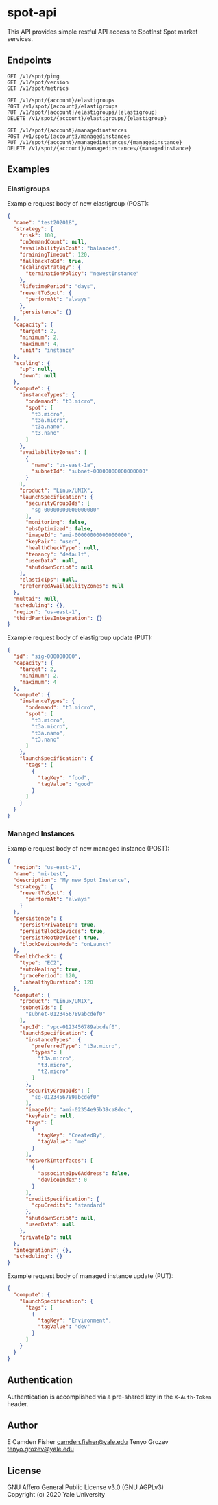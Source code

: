 # spot-api

This API provides simple restful API access to SpotInst Spot market services.

## Endpoints

```
GET /v1/spot/ping
GET /v1/spot/version
GET /v1/spot/metrics

GET /v1/spot/{account}/elastigroups
POST /v1/spot/{account}/elastigroups
PUT /v1/spot/{account}/elastigroups/{elastigroup}
DELETE /v1/spot/{account}/elastigroups/{elastigroup}

GET /v1/spot/{account}/managedinstances
POST /v1/spot/{account}/managedinstances
PUT /v1/spot/{account}/managedinstances/{managedinstance}
DELETE /v1/spot/{account}/managedinstances/{managedinstance}
```

## Examples

### Elastigroups

Example request body of new elastigroup (POST):

```json
{
  "name": "test202018",
  "strategy": {
    "risk": 100,
    "onDemandCount": null,
    "availabilityVsCost": "balanced",
    "drainingTimeout": 120,
    "fallbackToOd": true,
    "scalingStrategy": {
      "terminationPolicy": "newestInstance"
    },
    "lifetimePeriod": "days",
    "revertToSpot": {
      "performAt": "always"
    },
    "persistence": {}
  },
  "capacity": {
    "target": 2,
    "minimum": 2,
    "maximum": 4,
    "unit": "instance"
  },
  "scaling": {
    "up": null,
    "down": null
  },
  "compute": {
    "instanceTypes": {
      "ondemand": "t3.micro",
      "spot": [
	    "t3.micro",
	    "t3a.micro",
	    "t3a.nano",
	    "t3.nano"
      ]
    },
    "availabilityZones": [
      {
        "name": "us-east-1a",
        "subnetId": "subnet-00000000000000000"
      }
    ],
    "product": "Linux/UNIX",
    "launchSpecification": {
      "securityGroupIds": [
        "sg-00000000000000000"
      ],
      "monitoring": false,
      "ebsOptimized": false,
      "imageId": "ami-00000000000000000",
      "keyPair": "user",
      "healthCheckType": null,
      "tenancy": "default",
      "userData": null,
      "shutdownScript": null
    },
    "elasticIps": null,
    "preferredAvailabilityZones": null
  },
  "multai": null,
  "scheduling": {},
  "region": "us-east-1",
  "thirdPartiesIntegration": {}
}
```

Example request body of elastigroup update (PUT):

```json
{
  "id": "sig-000000000",
  "capacity": {
    "target": 2,
    "minimum": 2,
    "maximum": 4
  },
  "compute": {
    "instanceTypes": {
      "ondemand": "t3.micro",
      "spot": [
  	    "t3.micro",
        "t3a.micro",
        "t3a.nano",
        "t3.nano"
      ]
    },
    "launchSpecification": {
      "tags": [
        { 
          "tagKey": "food",
          "tagValue": "good"
        }
      ]
    }
  }
}
```

### Managed Instances

Example request body of new managed instance (POST):

```json
{
  "region": "us-east-1",
  "name": "mi-test",
  "description": "My new Spot Instance",
  "strategy": {
    "revertToSpot": {
      "performAt": "always"
    }
  },
  "persistence": {
    "persistPrivateIp": true,
    "persistBlockDevices": true,
    "persistRootDevice": true,
    "blockDevicesMode": "onLaunch"
  },
  "healthCheck": {
    "type": "EC2",
    "autoHealing": true,
    "gracePeriod": 120,
    "unhealthyDuration": 120
  },
  "compute": {
    "product": "Linux/UNIX",
    "subnetIds": [
      "subnet-0123456789abcdef0"
    ],
    "vpcId": "vpc-0123456789abcdef0",
    "launchSpecification": {
      "instanceTypes": {
        "preferredType": "t3a.micro",
        "types": [
          "t3a.micro",
          "t3.micro",
          "t2.micro"
        ]
      },
      "securityGroupIds": [
        "sg-0123456789abcdef0"
      ],
      "imageId": "ami-02354e95b39ca8dec",
      "keyPair": null,
      "tags": [
        {
          "tagKey": "CreatedBy",
          "tagValue": "me"
        }
      ],
      "networkInterfaces": [
        {
          "associateIpv6Address": false,
          "deviceIndex": 0
        }
      ],
      "creditSpecification": {
        "cpuCredits": "standard"
      },
      "shutdownScript": null,
      "userData": null
    },
    "privateIp": null
  },
  "integrations": {},
  "scheduling": {}
}
```

Example request body of managed instance update (PUT):

```json
{
  "compute": {
    "launchSpecification": {
      "tags": [
        {
          "tagKey": "Environment",
          "tagValue": "dev"
        }
      ]
    }
  }
}
```

## Authentication

Authentication is accomplished via a pre-shared key in the `X-Auth-Token` header.

## Author

E Camden Fisher <camden.fisher@yale.edu>
Tenyo Grozev <tenyo.grozev@yale.edu>

## License

GNU Affero General Public License v3.0 (GNU AGPLv3)  
Copyright (c) 2020 Yale University
